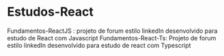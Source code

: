 # Estudos-React

Fundamentos-ReactJS : projeto de forum estilo linkedIn desenvolvido para estudo de React com Javascript
Fundamentos-React-Ts: Projeto de forum estilo linkedIn desenvolvido para estudo de react com Typescript